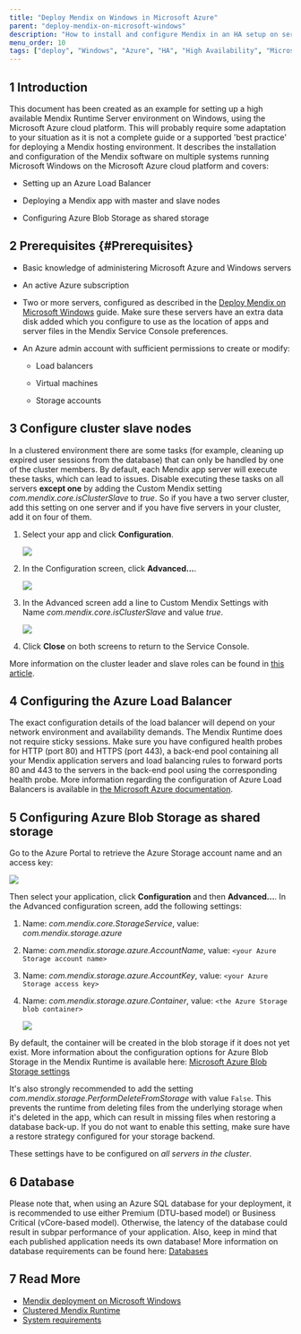 ```yaml
---
title: "Deploy Mendix on Windows in Microsoft Azure"
parent: "deploy-mendix-on-microsoft-windows"
description: "How to install and configure Mendix in an HA setup on servers running Windows in Microsoft Azure"
menu_order: 10
tags: ["deploy", "Windows", "Azure", "HA", "High Availability", "Microsoft", "Mendix Service Console", "IIS"]
---
```


## 1 Introduction

This document has been created as an example for setting up a high available Mendix Runtime Server environment on Windows, using the Microsoft Azure cloud platform. This will probably require some adaptation to your situation as it is not a complete guide or a supported 'best practice' for deploying a Mendix hosting environment.
It describes the installation and configuration of the Mendix software on multiple systems running Microsoft Windows on the Microsoft Azure cloud platform and covers:

* Setting up an Azure Load Balancer

* Deploying a Mendix app with master and slave nodes

* Configuring Azure Blob Storage as shared storage


## 2 Prerequisites {#Prerequisites}

* Basic knowledge of administering Microsoft Azure and Windows servers

* An active Azure subscription

* Two or more servers, configured as described in the [Deploy Mendix on Microsoft Windows](/developerportal/deploy/deploy-mendix-on-microsoft-windows) guide. Make sure these servers have an extra data disk added which you configure to use as the location of apps and server files in the Mendix Service Console preferences.

* An Azure admin account with sufficient permissions to create or modify:

  * Load balancers

  * Virtual machines

  * Storage accounts


## 3 Configure cluster slave nodes

In a clustered environment there are some tasks (for example, cleaning up expired user sessions from the database) that can only be handled by one of the cluster members. By default, each Mendix app server will execute these tasks, which can lead to issues. Disable executing these tasks on all servers **except one** by adding the Custom Mendix setting _com.mendix.core.isClusterSlave_ to _true_. So if you have a two server cluster, add this setting on one server and if you have five servers in your cluster, add it on four of them.

1. Select your app and click **Configuration**.

   ![](attachments/deploy-mendix-ha-on-windows-in-microsoft-azure/slave_click_configuration.png)

2. In the Configuration screen, click **Advanced...**.

   ![](attachments/deploy-mendix-ha-on-windows-in-microsoft-azure/slave_click_advanced.png)

3. In the Advanced screen add a line to Custom Mendix Settings with Name _com.mendix.core.isClusterSlave_ and value _true_.

   ![](attachments/deploy-mendix-ha-on-windows-in-microsoft-azure/slave_add_setting.png)

4. Click **Close** on both screens to return to the Service Console.

More information on the cluster leader and slave roles can be found in [this article](/refguide/clustered-mendix-runtime#4-cluster-leader-cluster-slaves).


## 4 Configuring the Azure Load Balancer

The exact configuration details of the load balancer will depend on your network environment and availability demands. The Mendix Runtime does not require sticky sessions. Make sure you have configured health probes for HTTP (port 80) and HTTPS (port 443), a back-end pool containing all your Mendix application servers and load balancing rules to forward ports 80 and 443 to the servers in the back-end pool using the corresponding health probe.
More information regarding the configuration of Azure Load Balancers is available in [the Microsoft Azure documentation](https://docs.microsoft.com/en-us/azure/load-balancer/quickstart-load-balancer-standard-public-portal?tabs=option-1-create-load-balancer-standard).


## 5 Configuring Azure Blob Storage as shared storage

Go to the Azure Portal to retrieve the Azure Storage account name and an access key:

![](attachments/deploy-mendix-ha-on-windows-in-microsoft-azure/azure_storage_keys.png)

Then select your application, click **Configuration** and then **Advanced...**. In the Advanced configuration screen, add the following settings:

1. Name: _com.mendix.core.StorageService_, value: _com.mendix.storage.azure_

2. Name: _com.mendix.storage.azure.AccountName_, value: `<your Azure Storage account name>`

3. Name: _com.mendix.storage.azure.AccountKey_, value: `<your Azure Storage access key>`

4. Name: _com.mendix.storage.azure.Container_, value: `<the Azure Storage blob container>`

   ![](attachments/deploy-mendix-ha-on-windows-in-microsoft-azure/application_storage_settings.png)

By default, the container will be created in the blob storage if it does not yet exist. More information about the configuration options for Azure Blob Storage in the Mendix Runtime is available here: [Microsoft Azure Blob Storage settings](/refguide/custom-settings#7-microsoft-azure-blob-storage-settings)

It's also strongly recommended to add the setting _com.mendix.storage.PerformDeleteFromStorage_ with value `False`. This prevents the runtime from deleting files from the underlying storage when it's deleted in the app, which can result in missing files when restoring a database back-up.
If you do not want to enable this setting, make sure have a restore strategy configured for your storage backend.

These settings have to be configured on _all servers in the cluster_.


## 6 Database

Please note that, when using an Azure SQL database for your deployment, it is recommended to use either Premium (DTU-based model) or Business Critical (vCore-based model). Otherwise, the latency of the database could result in subpar performance of your application.
Also, keep in mind that each published application needs its own database! More information on database requirements can be found here: [Databases](/refguide/system-requirements#databases)


## 7 Read More

* [Mendix deployment on Microsoft Windows](/developerportal/deploy/deploy-mendix-on-microsoft-windows)
* [Clustered Mendix Runtime](/refguide/clustered-mendix-runtime)
* [System requirements](/refguide/system-requirements)